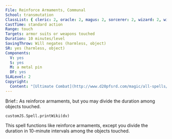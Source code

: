 ```yaml
---
File: Reinforce Armaments, Communal
School: transmutation
ClassList: { cleric: 2, oracle: 2, magus: 2, sorcerer: 2, wizard: 2, witch: 2, occultist: 2 }
CastTime: standard action
Range: touch
Targets: armor suits or weapons touched
Duration: 10 minutes/level
SavingThrow: Will negates (harmless, object)
SR: yes (harmless, object)
Components:
  V: yes
  S: yes
  M: a metal pin
  DF: yes
SLALevel: 2
Copyright:
  Content: "[Ultimate Combat](http://www.d20pfsrd.com/magic/all-spells/r/reinforce-armaments#TOC-Reinforce-Armaments-Communal)"
---
```

Brief:: As reinforce armaments, but you may divide the duration among objects touched.

```dataviewjs
customJS.Spell.printWiki(dv)
```

This spell functions like reinforce armaments, except you divide the duration in 10-minute intervals among the objects touched.
